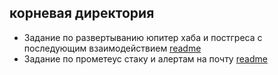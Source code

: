 корневая директория
----

- Задание по развертыванию юпитер хаба и постгреса с последующим взаимодействием [readme](2-task_jupyter-and-postgres/README.md)
- Задание по прометеус стаку и алертам на почту  [readme](3-task_grafana_and_alerts/README.md)
